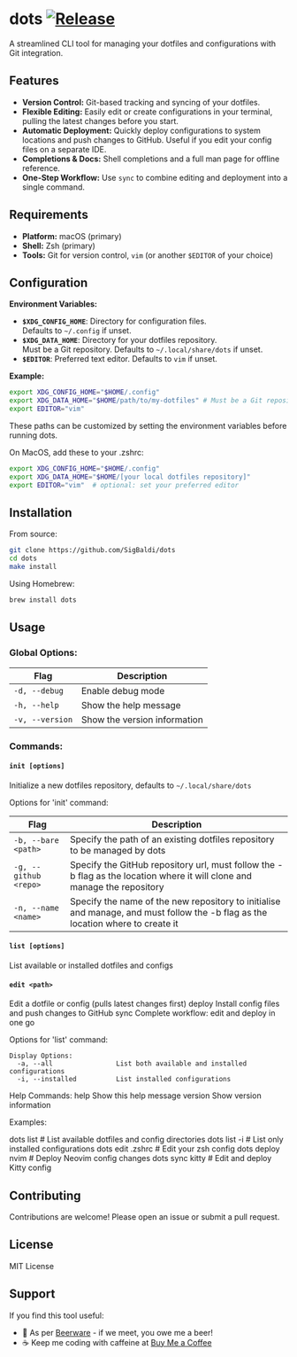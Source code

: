 # dots [![Release](https://github.com/SigBaldi/dots/actions/workflows/release.yml/badge.svg?branch=main)](https://github.com/SigBaldi/dots/actions/workflows/release.yml)

A streamlined CLI tool for managing your dotfiles and configurations with Git integration.

## Features

- **Version Control:** Git-based tracking and syncing of your dotfiles.
- **Flexible Editing:** Easily edit or create configurations in your terminal, pulling the latest changes before you start.
- **Automatic Deployment:** Quickly deploy configurations to system locations and push changes to GitHub. Useful if you edit your config files on a separate IDE.
- **Completions & Docs:** Shell completions and a full man page for offline reference.
- **One-Step Workflow:** Use `sync` to combine editing and deployment into a single command.

## Requirements

- **Platform:** macOS (primary)
- **Shell:** Zsh (primary)
- **Tools:** Git for version control, `vim` (or another `$EDITOR` of your choice)

## Configuration

**Environment Variables:**
- **`$XDG_CONFIG_HOME`**: Directory for configuration files.  
  Defaults to `~/.config` if unset.
- **`$XDG_DATA_HOME`**: Directory for your dotfiles repository.  
  Must be a Git repository. Defaults to `~/.local/share/dots` if unset.
- **`$EDITOR`**: Preferred text editor. Defaults to `vim` if unset.

**Example:**
```bash
export XDG_CONFIG_HOME="$HOME/.config"
export XDG_DATA_HOME="$HOME/path/to/my-dotfiles" # Must be a Git repository
export EDITOR="vim"
```

These paths can be customized by setting the environment variables before running dots.

On MacOS, add these to your .zshrc:
```bash
export XDG_CONFIG_HOME="$HOME/.config"
export XDG_DATA_HOME="$HOME/[your local dotfiles repository]"
export EDITOR="vim"  # optional: set your preferred editor
```

## Installation
From source:
```bash
git clone https://github.com/SigBaldi/dots
cd dots
make install
```

Using Homebrew:
```bash
brew install dots
```

## Usage
### Global Options:
<table>
  <thead>
    <tr>
      <th>Flag</th>
      <th>Description</th>
    </tr>
  </thead>
  <tbody>
    <tr>
      <td>
        <code>-d, --debug</code>
      </td>
      <td>Enable debug mode</td>
    </tr>
    <tr>
      <td>
        <code>-h, --help</code>
      </td>
      <td>Show the help message</td>
    </tr>
    <tr>
      <td>
        <code>-v, --version</code>
      </td>
      <td>Show the version information</td>
    </tr>
  </tbody>
</table>

### Commands:
  #### `init [options]`
  Initialize a new dotfiles repository, defaults to `~/.local/share/dots`

  Options for 'init' command:
<table>
  <thead>
    <tr>
      <th>Flag</th>
      <th>Description</th>
    </tr>
  </thead>
  <tbody>
    <tr>
      <td>
        <code>-b, --bare &lt;path&gt;</code>
      </td>
      <td>Specify the path of an existing dotfiles repository to be managed by dots</td>
    </tr>
    <tr>
      <td>
        <code>-g, --github &lt;repo&gt;</code>
      </td>
      <td>Specify the GitHub repository url, must follow the -b flag as the location where it will clone and manage the repository</td>
    </tr>
    <tr>
      <td>
        <code>-n, --name &lt;name&gt;</code>
      </td>
      <td>Specify the name of the new repository to initialise and manage, and must follow the -b flag as the location where to create it</td>
    </tr>
  </tbody>
</table>
  
  #### `list [options]`
  List available or installed dotfiles and configs
  #### `edit <path>`
  Edit a dotfile or config (pulls latest changes first)
  deploy <target>         Install config files and push changes to GitHub
  sync <target>           Complete workflow: edit and deploy in one go
  
  
  Options for 'list' command:

    Display Options:
      -a, --all                List both available and installed configurations
      -i, --installed          List installed configurations

Help Commands:
  help                     Show this help message
  version                  Show version information

Examples:

  dots list                  # List available dotfiles and config directories
  dots list -i               # List only installed configurations
  dots edit .zshrc           # Edit your zsh config
  dots deploy nvim           # Deploy Neovim config changes
  dots sync kitty            # Edit and deploy Kitty config

## Contributing
Contributions are welcome! Please open an issue or submit a pull request.

## License

MIT License

## Support
If you find this tool useful:
- 🍺 As per [Beerware](https://en.wikipedia.org/wiki/Beerware) - if we meet, you owe me a beer!
- ☕ Keep me coding with caffeine at [Buy Me a Coffee](https://buymeacoffee.com/sigbaldi)
